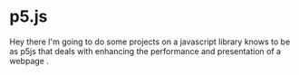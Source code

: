 # p5.js
Hey there  I'm going to do some projects on a javascript library knows to be as p5js that deals with enhancing  the performance and presentation of a webpage . 
